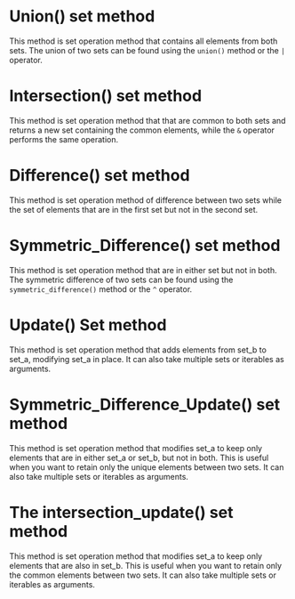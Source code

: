 # Union() set method
 This method is set operation method that contains all elements from both sets.
 The union of two sets can be found using the `union()` method or the `|` operator.
 # Intersection() set method
 This method is set operation method that that are common to both sets and returns a new set containing the common elements, while the `&` operator performs the same operation.
 # Difference() set method
 This method is set operation method of difference between two sets while the set of elements that are in the first set but not in the second set.
# Symmetric_Difference() set method
 This method is set operation method that are in either set but not in both. 
 The symmetric difference of two sets can be found using the `symmetric_difference()` method or the `^` operator.
# Update() Set method 
 This method is set operation method that adds elements from set_b to set_a, modifying set_a in place.
 It can also take multiple sets or iterables as arguments.
# Symmetric_Difference_Update() set method 
 This method is set operation method that modifies set_a to keep only elements that are in either set_a or set_b, but not in both.
 This is useful when you want to retain only the unique elements between two sets.
 It can also take multiple sets or iterables as arguments.
# The intersection_update() set method 
 This method is set operation method that modifies set_a to keep only elements that are also in set_b.
 This is useful when you want to retain only the common elements between two sets.
 It can also take multiple sets or iterables as arguments.
